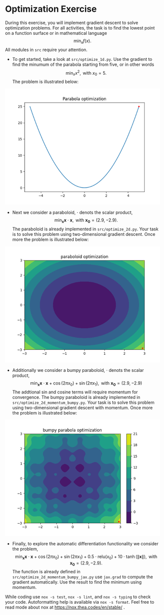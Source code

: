 # Optimization Exercise
During this exercise, you will implement gradient descent to solve optimization problems.
For all activities, the task is to find the lowest point on a function surface or in 
mathematical language 
$$ \min_{x}f(x) .$$
All modules in `src` require your attention. 
- To get started, take a look at `src/optimize_1d.py`.
Use the gradient to find the minumum of the parabola starting from five, or in other words
$$ \min_{x} x^2,  \text{   with   } x_0 = 5 .$$
The problem is illustrated below:

![parabola_task](./figures/parabola_task.png)


- Next we consider a paraboloid, $\cdot$ denots the scalar product,
$$ \min_{\mathbf{x}} \mathbf{x} \cdot \mathbf{x},  \text{   with   } \mathbf{x_0} = (2.9, -2.9) .$$
The paraboloid is already implemented in `src/optimize_2d.py`. 
Your task is to solve this problem using two-dimensional gradient descent.
Once more the problem is illustrated below:

![paraboloid_task](./figures/paraboloid_task.png)


- Additionally we consider a bumpy paraboloid, $\cdot$ denots the scalar product,
$$ \min_{\mathbf{x}} \mathbf{x} \cdot \mathbf{x} + \cos(2  \pi x_0) + \sin(2 \pi x_1 ), \text{   with   } \mathbf{x_0} = (2.9, -2.9) $$
The addtional sin and cosine terms will require momentum for convergence.
The bumpy paraboloid is already implemented in `src/optimize_2d_momentum_bumpy.py`. 
Your task is to solve this problem using two-dimensional gradient descent with momentum.
Once more the problem is illustrated below:

![bumpy_paraboloid_task](./figures/bumpy_paraboloid_task.png)


- Finally, to explore the automatic differentiation functionality we consider the problem,
$$ \min_{\mathbf{x}} \mathbf{x} \cdot \mathbf{x} + \cos(2 \pi x_0 ) + \sin(2 \pi x_1)  + 0.5 \cdot \text{relu}(x_0) + 10 \cdot \tanh( \|\mathbf{x} \| ),  \text{   with   } \mathbf{x_0} = (2.9, -2.9) .$$
The function is already defined in  `src/optimize_2d_momentum_bumpy_jax.py`
use `jax.grad` to compute the gradient automatically. Use the result to find the minimum using momentum.  

While coding use `nox -s test`, `nox -s lint`, and `nox -s typing` to check your code.
Autoformatting help is available via `nox -s format`.
Feel free to read mode about nox at https://nox.thea.codes/en/stable/ .
